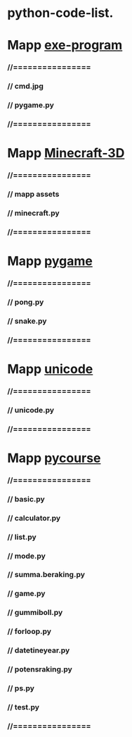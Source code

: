 # python-code-list. 
# Mapp [exe-program](exe-program)
### //================
### // cmd.jpg
### // pygame.py
### //================

# Mapp [Minecraft-3D](Minecraft-3D)
### //================
### // mapp assets
### // minecraft.py
### //================

# Mapp [pygame](pygame)
### //================
### // pong.py
### // snake.py
### //================

# Mapp [unicode](unicode)
### //================
### // unicode.py
### //================

# Mapp [pycourse](pycourse)
### //================
### // basic.py
### // calculator.py
### // list.py
### // mode.py
### // summa.beraking.py
### // game.py
### // gummiboll.py
### // forloop.py
### // datetineyear.py
### // potensraking.py
### // ps.py
### // test.py
### //================

